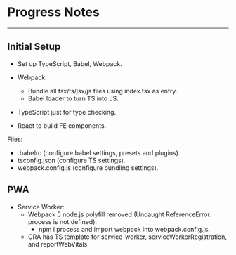 # Progress Notes
---
## Initial Setup

- Set up TypeScript, Babel, Webpack.
- Webpack:
    - Bundle all tsx/ts/jsx/js files using index.tsx as entry.
    - Babel loader to turn TS into JS.

- TypeScript just for type checking.
- React to build FE components.

Files:
 - .babelrc (configure babel settings, presets and plugins).
 - tsconfig.json (configure TS settings).
 - webpack.config.js (configure bundling settings).

## PWA

- Service Worker:
    - Webpack 5 node.js polyfill removed (Uncaught ReferenceError: process is not defined):
        - npm i process and import webpack into webpack.config.js.
    - CRA has TS template for service-worker, serviceWorkerRegistration, and reportWebVitals.